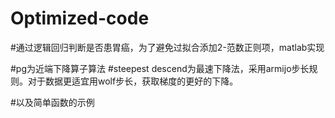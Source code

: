 # Optimized-code

#通过逻辑回归判断是否患胃癌，为了避免过拟合添加2-范数正则项，matlab实现

#pg为近端下降算子算法
#steepest descend为最速下降法，采用armijo步长规则。对于数据更适宜用wolf步长，获取梯度的更好的下降。

#以及简单函数的示例
